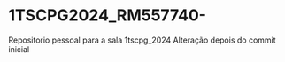 # 1TSCPG2024_RM557740-
Repositorio pessoal para a sala 1tscpg_2024
Alteração depois do commit inicial
